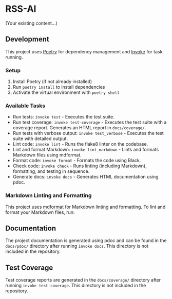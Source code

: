 # RSS-AI

(Your existing content...)

## Development

This project uses [Poetry](https://python-poetry.org/) for dependency management and [Invoke](http://www.pyinvoke.org/) for task running.

### Setup

1. Install Poetry (if not already installed)
1. Run `poetry install` to install dependencies
1. Activate the virtual environment with `poetry shell`

### Available Tasks

- Run tests: `invoke test` - Executes the test suite.
- Run test coverage: `invoke test-coverage` - Executes the test suite with a coverage report. Generates an HTML report in `docs/coverage/`.
- Run tests with verbose output: `invoke test_verbose` - Executes the test suite with detailed output.
- Lint code: `invoke lint` - Runs the flake8 linter on the codebase.
- Lint and format Markdown: `invoke lint_markdown` - Lints and formats Markdown files using mdformat.
- Format code: `invoke format` - Formats the code using Black.
- Check code: `invoke check` - Runs linting (including Markdown), formatting, and testing in sequence.
- Generate docs: `invoke docs` - Generates HTML documentation using pdoc.

### Markdown Linting and Formatting

This project uses [mdformat](https://github.com/executablebooks/mdformat) for Markdown linting and formatting. To lint and format your Markdown files, run:

## Documentation

The project documentation is generated using pdoc and can be found in the `docs/pdoc/` directory after running `invoke docs`. This directory is not included in the repository.

## Test Coverage

Test coverage reports are generated in the `docs/coverage/` directory after running `invoke test-coverage`. This directory is not included in the repository.
